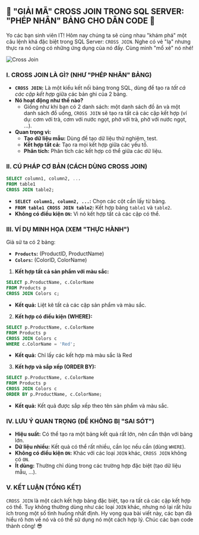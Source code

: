 ## **🚀 "GIẢI MÃ" CROSS JOIN TRONG SQL SERVER: "PHÉP NHÂN" BẢNG CHO DÂN CODE 🚀**

Yo các bạn sinh viên IT! Hôm nay chúng ta sẽ cùng nhau "khám phá" một câu lệnh khá đặc biệt trong SQL Server:
`CROSS JOIN`. Nghe có vẻ "lạ" nhưng thực ra nó cũng có những ứng dụng của nó đấy. Cùng mình "mổ xẻ" nó nhé!

![Cross Join](/assets/images/sql-joins-venn-diagrams-cross-join-1.png)

### **I. CROSS JOIN LÀ GÌ? (NHƯ "PHÉP NHÂN" BẢNG)**

- **`CROSS JOIN`:** Là một kiểu kết nối bảng trong SQL, dùng để tạo ra _tất cả các cặp kết hợp_ giữa các bản ghi của 2
  bảng.
- **Nó hoạt động như thế nào?**
    - Giống như khi bạn có 2 danh sách: một danh sách đồ ăn và một danh sách đồ uống, `CROSS JOIN` sẽ tạo ra tất cả các
      cặp kết hợp (ví dụ: cơm với trà, cơm với nước ngọt, phở với trà, phở với nước ngọt, ...).
- **Quan trọng vì:**
    - **Tạo dữ liệu mẫu:** Dùng để tạo dữ liệu thử nghiệm, test.
    - **Kết hợp tất cả:** Tạo ra mọi kết hợp giữa các yếu tố.
    - **Phân tích:** Phân tích các kết hợp có thể giữa các dữ liệu.

### **II. CÚ PHÁP CƠ BẢN (CÁCH DÙNG CROSS JOIN)**

```sql
SELECT column1, column2, ...
FROM table1
CROSS JOIN table2;
```

- **`SELECT column1, column2, ...`:** Chọn các cột cần lấy từ bảng.
- **`FROM table1 CROSS JOIN table2`:** Kết hợp bảng `table1` và `table2`.
- **Không có điều kiện `ON`:** Vì nó kết hợp tất cả các cặp có thể.

### **III. VÍ DỤ MINH HỌA (XEM "THỰC HÀNH")**

Giả sử ta có 2 bảng:

- **`Products`:** (ProductID, ProductName)
- **`Colors`:** (ColorID, ColorName)

1. **Kết hợp tất cả sản phẩm với màu sắc:**

```sql
SELECT p.ProductName, c.ColorName
FROM Products p
CROSS JOIN Colors c;
```

- **Kết quả:** Liệt kê tất cả các cặp sản phẩm và màu sắc.

2. **Kết hợp có điều kiện (WHERE):**

```sql
SELECT p.ProductName, c.ColorName
FROM Products p
CROSS JOIN Colors c
WHERE c.ColorName = 'Red';
```

- **Kết quả:** Chỉ lấy các kết hợp mà màu sắc là Red

3. **Kết hợp và sắp xếp (ORDER BY):**

```sql
SELECT p.ProductName, c.ColorName
FROM Products p
CROSS JOIN Colors c
ORDER BY p.ProductName, c.ColorName;
```

- **Kết quả:** Kết quả được sắp xếp theo tên sản phẩm và màu sắc.

### **IV. LƯU Ý QUAN TRỌNG (ĐỂ KHÔNG BỊ "SAI SÓT")**

- **Hiệu suất:** Có thể tạo ra một bảng kết quả rất lớn, nên cẩn thận với bảng lớn.
- **Dữ liệu nhiều:** Kết quả có thể rất nhiều, cần lọc nếu cần (dùng `WHERE`).
- **Không có điều kiện `ON`:** Khác với các loại `JOIN` khác, `CROSS JOIN` không có `ON`.
- **Ít dùng:** Thường chỉ dùng trong các trường hợp đặc biệt (tạo dữ liệu mẫu, ...).

### **V. KẾT LUẬN (TỔNG KẾT)**

`CROSS JOIN` là một cách kết hợp bảng đặc biệt, tạo ra tất cả các cặp kết hợp có thể. Tuy không thường dùng như các loại
`JOIN` khác, nhưng nó lại rất hữu ích trong một số tình huống nhất định. Hy vọng qua bài viết này, các bạn đã hiểu rõ
hơn về nó và có thể sử dụng nó một cách hợp lý. Chúc các bạn code thành công! 😎
